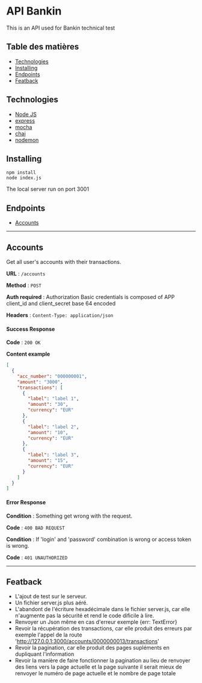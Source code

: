 # API Bankin

This is an API used for Bankin technical test

## Table des matières

- [Technologies](#Technologies)
- [Installing](#Installing)
- [Endpoints](#Endpoints)
- [Featback](#Featback)

## Technologies

- [Node JS](https://nodejs.org/fr/about/)
- [express](https://www.npmjs.com/package/express)
- [mocha](https://mochajs.org/)
- [chai](https://www.chaijs.com/)
- [nodemon](https://www.npmjs.com/package/nodemon)

## Installing

```
npm install
node index.js
```

The local server run on port 3001

## Endpoints

- [Accounts](#Accounts)

---

## Accounts

Get all user's accounts with their transactions.

**URL** : `/accounts`

**Method** : `POST`

**Auth required** : Authorization Basic credentials is composed of APP client_id and client_secret base 64 encoded

**Headers** : `Content-Type: application/json`

#### Success Response

**Code** : `200 OK`

**Content example**

```json
[
  {
    "acc_number": "000000001",
    "amount": "3000",
    "transactions": [
      {
        "label": "label 1",
        "amount": "30",
        "currency": "EUR"
      },
      {
        "label": "label 2",
        "amount": "10",
        "currency": "EUR"
      },
      {
        "label": "label 3",
        "amount": "15",
        "currency": "EUR"
      }
    ]
  }
]
```

#### Error Response

**Condition** : Something get wrong with the request.

**Code** : `400 BAD REQUEST`

**Condition** : If 'login' and 'password' combination is wrong or access token is wrong.

**Code** : `401 UNAUTHORIZED`

---

## Featback

- L'ajout de test sur le serveur.
- Un fichier server.js plus aéré.
- L'abandont de l'écriture hexadécimale dans le fichier server.js, car elle n'augmente pas la sécurité et rend le code dificile à lire.
- Renvoyer un Json même en cas d'erreur exemple {err: TextError}
- Revoir la récupération des transactions, car elle produit des erreurs par exemple l'appel de la route 'http://127.0.0.1:3000/accounts/0000000013/transactions'
- Revoir la pagination, car elle produit des pages supléments en dupliquant l'information
- Revoir la manière de faire fonctionner la pagination au lieu de renvoyer des liens vers la page actuelle et la page suivante il serait mieux de renvoyer le numéro de page actuelle et le nombre de page totale
